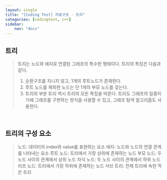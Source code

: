 ```yaml
---
layout: single
title: "[Coding Test] 자료구조 - 트리"
categories: [codingtest, c++]
sidebar:
    nav: "docs"
---
```


## 트리
> 트리는 노드와 에지로 연결된 그래프의 특수한 형태이다.
> 트리의 특징은 다음과 같다.
> 1. 순환구조를 지니지 않고, 1개의 루트노드가 존재한다.
> 2. 루트 노드를 제외한 노드는 단 1개의 부모 노드를 갖는다.
> 3. 트리의 부분 트리 역시 트리의 모든 특징을 따른다.
> 트리도 그래프의 일종이기에 그래프를 구현하는 방식을 사용할 수 있고, 그래프 탐색 알고리즘도 사용한다.

<br/>

## 트리의 구성 요소
> 노드: 데이터의 index와 value를 표현하는 요소
> 에지: 노드와 노드의 연결 관계를 나타내는 요소
> 루트 노드: 트리에서 가장 상위에 존재하는 노드
> 부모 노드: 두 노드 사이의 관계에서 상위 노드
> 자식 노드: 두 노드 사이의 관계에서 하위 노드
> 리프 노드: 트리에서 가장 하위에 존재하는 노드
> 서브 트리: 전체 트리에 속한 작은 트리